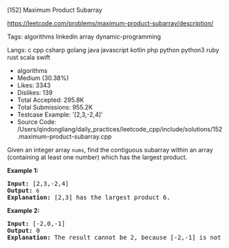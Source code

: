 [152] Maximum Product Subarray  

https://leetcode.com/problems/maximum-product-subarray/description/

Tags:   algorithms   linkedin   array   dynamic-programming 

Langs:  c   cpp   csharp   golang   java   javascript   kotlin   php   python   python3   ruby   rust   scala   swift 

* algorithms
* Medium (30.38%)
* Likes:    3343
* Dislikes: 139
* Total Accepted:    295.8K
* Total Submissions: 955.2K
* Testcase Example:  '[2,3,-2,4]'
* Source Code:       /Users/qindongliang/daily_practices/leetcode_cpp/include/solutions/152.maximum-product-subarray.cpp

<p>Given an integer array&nbsp;<code>nums</code>, find the contiguous subarray within an array (containing at least one number) which has the largest product.</p>

<p><strong>Example 1:</strong></p>

<pre>
<strong>Input:</strong> [2,3,-2,4]
<strong>Output:</strong> <code>6</code>
<strong>Explanation:</strong>&nbsp;[2,3] has the largest product 6.
</pre>

<p><strong>Example 2:</strong></p>

<pre>
<strong>Input:</strong> [-2,0,-1]
<strong>Output:</strong> 0
<strong>Explanation:</strong>&nbsp;The result cannot be 2, because [-2,-1] is not a subarray.</pre>

